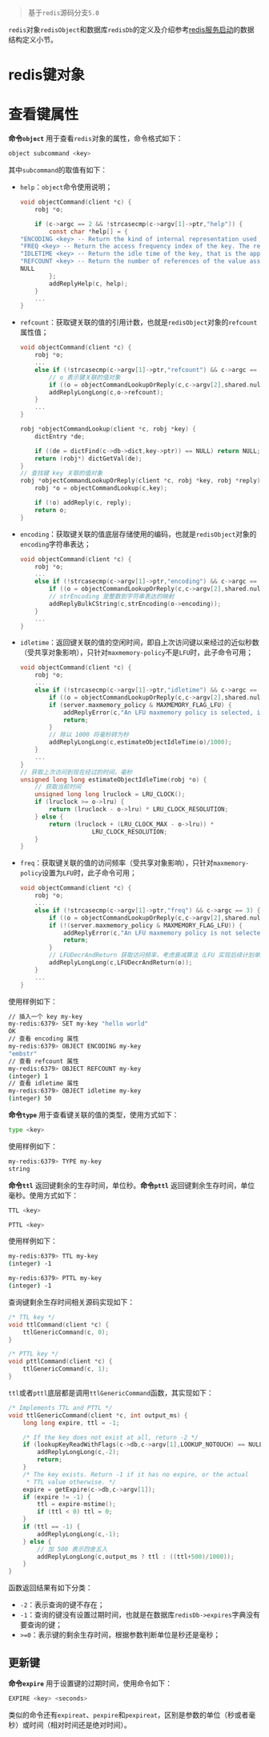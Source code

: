 > 基于`redis`源码分支`5.0`

`redis`对象`redisObject`和数据库`redisDb`的定义及介绍参考[redis服务启动](./server.md)的数据结构定义小节。
# redis键对象
# 查看键属性
**命令`object`** 用于查看`redis`对象的属性，命令格式如下：
```bash
object subcommand <key>
```
其中`subcommand`的取值有如下：
+ `help`：`object`命令使用说明；
  ```c
  void objectCommand(client *c) {
      robj *o;
  
      if (c->argc == 2 && !strcasecmp(c->argv[1]->ptr,"help")) {
          const char *help[] = {
  "ENCODING <key> -- Return the kind of internal representation used in order to store the value associated with a key.",
  "FREQ <key> -- Return the access frequency index of the key. The returned integer is proportional to the logarithm of the recent access frequency of the key.",
  "IDLETIME <key> -- Return the idle time of the key, that is the approximated number of seconds elapsed since the last access to the key.",
  "REFCOUNT <key> -- Return the number of references of the value associated with the specified key.",
  NULL
          };
          addReplyHelp(c, help);
      }
      ...
  }
  ```
+ `refcount`：获取键关联的值的引用计数，也就是`redisObject`对象的`refcount`属性值；
  ```c
  void objectCommand(client *c) {
      robj *o;
      ...
      else if (!strcasecmp(c->argv[1]->ptr,"refcount") && c->argc == 3) {
          // o 表示键关联的值对象
          if ((o = objectCommandLookupOrReply(c,c->argv[2],shared.nullbulk)) == NULL) return;
          addReplyLongLong(c,o->refcount);
      }
      ...
  }

  robj *objectCommandLookup(client *c, robj *key) {
      dictEntry *de;
  
      if ((de = dictFind(c->db->dict,key->ptr)) == NULL) return NULL;
      return (robj*) dictGetVal(de);
  }
  // 查找键 key 关联的值对象
  robj *objectCommandLookupOrReply(client *c, robj *key, robj *reply) {
      robj *o = objectCommandLookup(c,key);
  
      if (!o) addReply(c, reply);
      return o;
  }
  ```
+ `encoding`：获取键关联的值底层存储使用的编码，也就是`redisObject`对象的`encoding`字符串表达；
  ```c
  void objectCommand(client *c) {
      robj *o;
      ...
      else if (!strcasecmp(c->argv[1]->ptr,"encoding") && c->argc == 3) {
          if ((o = objectCommandLookupOrReply(c,c->argv[2],shared.nullbulk)) == NULL) return;
          // strEncoding 是整数到字符串表达的映射
          addReplyBulkCString(c,strEncoding(o->encoding));
      }
      ...
  }
  ```
+ `idletime`：返回键关联的值的空闲时间，即自上次访问键以来经过的近似秒数（受共享对象影响），只针对`maxmemory-policy`不是`LFU`时，此子命令可用；
  ```c
  void objectCommand(client *c) {
      robj *o;
      ...
      else if (!strcasecmp(c->argv[1]->ptr,"idletime") && c->argc == 3) {
          if ((o = objectCommandLookupOrReply(c,c->argv[2],shared.nullbulk)) == NULL) return;
          if (server.maxmemory_policy & MAXMEMORY_FLAG_LFU) {
              addReplyError(c,"An LFU maxmemory policy is selected, idle time not tracked. Please note that when switching between policies at runtime LRU and LFU data will take some time to adjust.");
              return;
          }
          // 除以 1000 将毫秒转为秒
          addReplyLongLong(c,estimateObjectIdleTime(o)/1000);
      }
      ...
  }
  // 获取上次访问到现在经过的时间，毫秒
  unsigned long long estimateObjectIdleTime(robj *o) {
      // 获取当前时间
      unsigned long long lruclock = LRU_CLOCK();
      if (lruclock >= o->lru) {
          return (lruclock - o->lru) * LRU_CLOCK_RESOLUTION;
      } else {
          return (lruclock + (LRU_CLOCK_MAX - o->lru)) *
                      LRU_CLOCK_RESOLUTION;
      }
  }
  ```
+ `freq`：获取键关联的值的访问频率（受共享对象影响），只针对`maxmemory-policy`设置为`LFU`时，此子命令可用；
  ```c
  void objectCommand(client *c) {
      robj *o;
      ...
      else if (!strcasecmp(c->argv[1]->ptr,"freq") && c->argc == 3) {
          if ((o = objectCommandLookupOrReply(c,c->argv[2],shared.nullbulk)) == NULL) return;
          if (!(server.maxmemory_policy & MAXMEMORY_FLAG_LFU)) {
              addReplyError(c,"An LFU maxmemory policy is not selected, access frequency not tracked. Please note that when switching between policies at runtime LRU and LFU data will take some time to adjust.");
              return;
          }
          // LFUDecrAndReturn 获取访问频率，考虑衰减算法（LFU 实现后续计划单独找一节介绍）
          addReplyLongLong(c,LFUDecrAndReturn(o));
      }
      ...
  }
  ```

使用样例如下：
```bash
// 插入一个 key my-key
my-redis:6379> SET my-key "hello world"
OK
// 查看 encoding 属性
my-redis:6379> OBJECT ENCODING my-key
"embstr"
// 查看 refcount 属性
my-redis:6379> OBJECT REFCOUNT my-key
(integer) 1
// 查看 idletime 属性
my-redis:6379> OBJECT idletime my-key
(integer) 50
```

**命令`type`** 用于查看键关联的值的类型，使用方式如下：
```bash
type <key>
```
使用样例如下：
```bash
my-redis:6379> TYPE my-key
string
```

**命令`ttl`** 返回键剩余的生存时间，单位秒。**命令`pttl`** 返回键剩余生存时间，单位毫秒。使用方式如下：
```bash
TTL <key>

PTTL <key>
```
使用样例如下：
```bash
my-redis:6379> TTL my-key
(integer) -1

my-redis:6379> PTTL my-key
(integer) -1
```
查询键剩余生存时间相关源码实现如下：
```c
/* TTL key */
void ttlCommand(client *c) {
    ttlGenericCommand(c, 0);
}

/* PTTL key */
void pttlCommand(client *c) {
    ttlGenericCommand(c, 1);
}
```
`ttl`或者`pttl`底层都是调用`ttlGenericCommand`函数，其实现如下：
```c
/* Implements TTL and PTTL */
void ttlGenericCommand(client *c, int output_ms) {
    long long expire, ttl = -1;

    /* If the key does not exist at all, return -2 */
    if (lookupKeyReadWithFlags(c->db,c->argv[1],LOOKUP_NOTOUCH) == NULL) {
        addReplyLongLong(c,-2);
        return;
    }
    /* The key exists. Return -1 if it has no expire, or the actual
     * TTL value otherwise. */
    expire = getExpire(c->db,c->argv[1]);
    if (expire != -1) {
        ttl = expire-mstime();
        if (ttl < 0) ttl = 0;
    }
    if (ttl == -1) {
        addReplyLongLong(c,-1);
    } else {
        // 加 500 表示四舍五入
        addReplyLongLong(c,output_ms ? ttl : ((ttl+500)/1000));
    }
}
```
函数返回结果有如下分类：
+ `-2`：表示查询的键不存在；
+ `-1`：查询的键没有设置过期时间，也就是在数据库`redisDb->expires`字典没有要查询的键；
+ `>=0`：表示键的剩余生存时间，根据参数判断单位是秒还是毫秒；

## 更新键
**命令`expire`** 用于设置键的过期时间，使用命令如下：
```bash
EXPIRE <key> <seconds>
```
类似的命令还有`expireat`、`pexpire`和`pexpireat`，区别是参数的单位（秒或者毫秒）或时间（相对时间还是绝对时间）。
